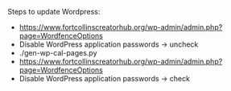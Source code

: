Steps to update Wordpress:
* https://www.fortcollinscreatorhub.org/wp-admin/admin.php?page=WordfenceOptions
* Disable WordPress application passwords -> uncheck
* ./gen-wp-cal-pages.py
* https://www.fortcollinscreatorhub.org/wp-admin/admin.php?page=WordfenceOptions
* Disable WordPress application passwords -> check
